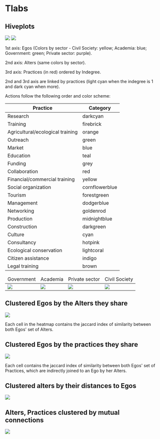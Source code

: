 # Tlabs

## Hiveplots

<img src="plots/agency_actioncats.png" >
<img src="plots/agency_actioncats_joined.png" >

1st axis: Egos (Colors by sector - Civil Society: yellow; Academia: blue; Government: green; Private sector: purple).

2nd axis: Alters (same colors by sector).

3rd axis: Practices (in red) ordered by Indegree.

2nd and 3rd axis are linked by practices (light cyan when the indegree is 1 and dark cyan when more).

Actions follow the following order and color scheme:

Practice | Category
---------|----------
Research | darkcyan
Training | firebrick
Agricultural/ecological training | orange
Outreach | green
Market | blue
Education | teal
Funding | grey
Collaboration | red
Financial/commercial training | yellow
Social organization | cornflowerblue
Tourism | forestgreen
Management | dodgerblue
Networking | goldenrod
Production | midnightblue
Construction | darkgreen
Culture | cyan
Consultancy | hotpink
Ecological conservation | lightcoral
Citizen assistance | indigo
Legal training | brown


<table>
<thead>
<tr>
<td>
Government
</td>
<td>
Academia
</td>
<td>
Private sector
</td>
<td>
Civil Society
</td>
</tr>
</thead>
<tbody>
<tr>
<td>
<img src="plots/Gobierno_actioncats.png">
</td>
<td>
<img src="plots/Academia_actioncats.png">
</td>
<td>
<img src="plots/Privado_actioncats.png">
</td>
<td>
<img src="plots/Sociedad_Civil_actioncats.png">
</td>
</tr>
</tbody>
</table>


## Clustered Egos by the Alters they share

<img src="plots/dendrogram.png">

Each cell in the heatmap contains the jaccard index of similarity
between both Egos' set of Alters.

## Clustered Egos by the practices they share

<img src="plots/dendrogram_actions.png">

Each cell contains the jaccard index of similarity between both Egos'
set of Practices, which are indirectly joined to an Ego by her Alters.

## Clustered alters by their distances to Egos

<img src="plots/dendrogram_distances.png">

## Alters, Practices clustered by mutual connections

<img src="plots/dendrogram_alters_actions.png">
